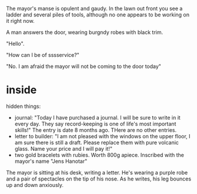 The mayor's manse is opulent and gaudy. In the lawn out front you see a ladder and several piles of tools, although no one appears to be working on it right now.

A man answers the door, wearing burgndy robes with black trim.

"Hello".

"How can I be of sssservice?"

"No. I am afraid the mayor will not be coming to the door today"

# inside

hidden things:
* journal: "Today I have purchased a journal. I will be sure to write in it every day. They say record-keeping is one of life's most important skills!" The entry is date 8 months ago. THere are no other entries.
* letter to builder: "I am not pleased with the windows on the upper floor, I am sure there is still a draft. Please replace them with pure volcanic glass. Name your price and I will pay it!"
* two gold bracelets with rubies. Worth 800g apiece. Inscribed with the mayor's name "Jens Hanotar"

The mayor is sitting at his desk, writing a letter. He's wearing a purple robe and a pair of spectacles on the tip of his nose. As he writes, his leg bounces up and down anxiously.